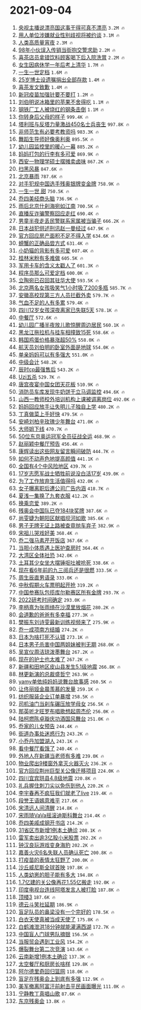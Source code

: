 # 2021-09-04

1. [央视主播说漂亮国这事干得可真不漂亮](https://s.weibo.com/weibo?q=%23%E5%A4%AE%E8%A7%86%E4%B8%BB%E6%92%AD%E8%AF%B4%E6%BC%82%E4%BA%AE%E5%9B%BD%E8%BF%99%E4%BA%8B%E5%B9%B2%E5%BE%97%E5%8F%AF%E7%9C%9F%E4%B8%8D%E6%BC%82%E4%BA%AE%23&Refer=top) `3.2M 🔥`
1. [用人单位涉嫌就业性别歧视将被约谈](https://s.weibo.com/weibo?q=%23%E7%94%A8%E4%BA%BA%E5%8D%95%E4%BD%8D%E6%B6%89%E5%AB%8C%E5%B0%B1%E4%B8%9A%E6%80%A7%E5%88%AB%E6%AD%A7%E8%A7%86%E5%B0%86%E8%A2%AB%E7%BA%A6%E8%B0%88%23&Refer=top) `3.1M 🔥`
1. [人类高质量宵夜](https://s.weibo.com/weibo?q=%23%E4%BA%BA%E7%B1%BB%E9%AB%98%E8%B4%A8%E9%87%8F%E5%AE%B5%E5%A4%9C%23&Refer=top) `2.3M 🔥`
1. [98年小伙误入传销当街抱交警求助](https://s.weibo.com/weibo?q=%2398%E5%B9%B4%E5%B0%8F%E4%BC%99%E8%AF%AF%E5%85%A5%E4%BC%A0%E9%94%80%E5%BD%93%E8%A1%97%E6%8A%B1%E4%BA%A4%E8%AD%A6%E6%B1%82%E5%8A%A9%23&Refer=top) `2.2M 🔥`
1. [喜茶店员拿错饮料顾客喝下后入院洗胃](https://s.weibo.com/weibo?q=%23%E5%96%9C%E8%8C%B6%E5%BA%97%E5%91%98%E6%8B%BF%E9%94%99%E9%A5%AE%E6%96%99%E9%A1%BE%E5%AE%A2%E5%96%9D%E4%B8%8B%E5%90%8E%E5%85%A5%E9%99%A2%E6%B4%97%E8%83%83%23&Refer=top) `2.2M 🔥`
1. [女生因病休学一年后考上清华](https://s.weibo.com/weibo?q=%23%E5%A5%B3%E7%94%9F%E5%9B%A0%E7%97%85%E4%BC%91%E5%AD%A6%E4%B8%80%E5%B9%B4%E5%90%8E%E8%80%83%E4%B8%8A%E6%B8%85%E5%8D%8E%23&Refer=top) `1.7M 🔥`
1. [一生一世定档](https://s.weibo.com/weibo?q=%23%E4%B8%80%E7%94%9F%E4%B8%80%E4%B8%96%E5%AE%9A%E6%A1%A3%23&Refer=top) `1.6M 🔥`
1. [25岁博士设遗嘱捐出全部存款](https://s.weibo.com/weibo?q=%2325%E5%B2%81%E5%8D%9A%E5%A3%AB%E8%AE%BE%E9%81%97%E5%98%B1%E6%8D%90%E5%87%BA%E5%85%A8%E9%83%A8%E5%AD%98%E6%AC%BE%23&Refer=top) `1.4M 🔥`
1. [喜茶发文致歉](https://s.weibo.com/weibo?q=%23%E5%96%9C%E8%8C%B6%E5%8F%91%E6%96%87%E8%87%B4%E6%AD%89%23&Refer=top) `1.4M 🔥`
1. [新冠疫苗加强针要不要打](https://s.weibo.com/weibo?q=%23%E6%96%B0%E5%86%A0%E7%96%AB%E8%8B%97%E5%8A%A0%E5%BC%BA%E9%92%88%E8%A6%81%E4%B8%8D%E8%A6%81%E6%89%93%23&Refer=top) `1.2M 🔥`
1. [刘伯明说冰箱里的苹果不舍得吃](https://s.weibo.com/weibo?q=%23%E5%88%98%E4%BC%AF%E6%98%8E%E8%AF%B4%E5%86%B0%E7%AE%B1%E9%87%8C%E7%9A%84%E8%8B%B9%E6%9E%9C%E4%B8%8D%E8%88%8D%E5%BE%97%E5%90%83%23&Refer=top) `1.1M 🔥`
1. [钢铁厂工人被烧红的钢条击倒](https://s.weibo.com/weibo?q=%23%E9%92%A2%E9%93%81%E5%8E%82%E5%B7%A5%E4%BA%BA%E8%A2%AB%E7%83%A7%E7%BA%A2%E7%9A%84%E9%92%A2%E6%9D%A1%E5%87%BB%E5%80%92%23&Refer=top) `1.1M 🔥`
1. [你转身后父母的样子](https://s.weibo.com/weibo?q=%23%E4%BD%A0%E8%BD%AC%E8%BA%AB%E5%90%8E%E7%88%B6%E6%AF%8D%E7%9A%84%E6%A0%B7%E5%AD%90%23&Refer=top) `999.4K 🔥`
1. [塔利班与反塔力量激战450名士兵丧生](https://s.weibo.com/weibo?q=%23%E5%A1%94%E5%88%A9%E7%8F%AD%E4%B8%8E%E5%8F%8D%E5%A1%94%E5%8A%9B%E9%87%8F%E6%BF%80%E6%88%98450%E5%90%8D%E5%A3%AB%E5%85%B5%E4%B8%A7%E7%94%9F%23&Refer=top) `997.8K 🔥`
1. [非师范生有必要考教资吗](https://s.weibo.com/weibo?q=%23%E9%9D%9E%E5%B8%88%E8%8C%83%E7%94%9F%E6%9C%89%E5%BF%85%E8%A6%81%E8%80%83%E6%95%99%E8%B5%84%E5%90%97%23&Refer=top) `983.3K 🔥`
1. [舞蹈生导师好像奥利奥](https://s.weibo.com/weibo?q=%23%E8%88%9E%E8%B9%88%E7%94%9F%E5%AF%BC%E5%B8%88%E5%A5%BD%E5%83%8F%E5%A5%A5%E5%88%A9%E5%A5%A5%23&Refer=top) `895.5K 🔥`
1. [幼儿园监控里的暖心一幕](https://s.weibo.com/weibo?q=%23%E5%B9%BC%E5%84%BF%E5%9B%AD%E7%9B%91%E6%8E%A7%E9%87%8C%E7%9A%84%E6%9A%96%E5%BF%83%E4%B8%80%E5%B9%95%23&Refer=top) `885.2K 🔥`
1. [妈妈打包的行李有多可爱](https://s.weibo.com/weibo?q=%23%E5%A6%88%E5%A6%88%E6%89%93%E5%8C%85%E7%9A%84%E8%A1%8C%E6%9D%8E%E6%9C%89%E5%A4%9A%E5%8F%AF%E7%88%B1%23&Refer=top) `869.9K 🔥`
1. [西安一物理学硕士摆摊卖卤味](https://s.weibo.com/weibo?q=%23%E8%A5%BF%E5%AE%89%E4%B8%80%E7%89%A9%E7%90%86%E5%AD%A6%E7%A1%95%E5%A3%AB%E6%91%86%E6%91%8A%E5%8D%96%E5%8D%A4%E5%91%B3%23&Refer=top) `867.2K 🔥`
1. [扫黑风暴](https://s.weibo.com/weibo?q=%E6%89%AB%E9%BB%91%E9%A3%8E%E6%9A%B4&Refer=top) `847.6K 🔥`
1. [北京暴雨](https://s.weibo.com/weibo?q=%E5%8C%97%E4%BA%AC%E6%9A%B4%E9%9B%A8&Refer=top) `787.6K 🔥`
1. [对手犯规中国选手残奥银牌变金牌](https://s.weibo.com/weibo?q=%23%E5%AF%B9%E6%89%8B%E7%8A%AF%E8%A7%84%E4%B8%AD%E5%9B%BD%E9%80%89%E6%89%8B%E6%AE%8B%E5%A5%A5%E9%93%B6%E7%89%8C%E5%8F%98%E9%87%91%E7%89%8C%23&Refer=top) `758.9K 🔥`
1. [一生一世 甜](https://s.weibo.com/weibo?q=%E4%B8%80%E7%94%9F%E4%B8%80%E4%B8%96%20%E7%94%9C&Refer=top) `750.5K 🔥`
1. [乔四美经商头脑](https://s.weibo.com/weibo?q=%23%E4%B9%94%E5%9B%9B%E7%BE%8E%E7%BB%8F%E5%95%86%E5%A4%B4%E8%84%91%23&Refer=top) `736.9K 🔥`
1. [雨后北京什刹海宛如江南](https://s.weibo.com/weibo?q=%23%E9%9B%A8%E5%90%8E%E5%8C%97%E4%BA%AC%E4%BB%80%E5%88%B9%E6%B5%B7%E5%AE%9B%E5%A6%82%E6%B1%9F%E5%8D%97%23&Refer=top) `700.5K 🔥`
1. [直播反诈骗警察回应走红](https://s.weibo.com/weibo?q=%23%E7%9B%B4%E6%92%AD%E5%8F%8D%E8%AF%88%E9%AA%97%E8%AD%A6%E5%AF%9F%E5%9B%9E%E5%BA%94%E8%B5%B0%E7%BA%A2%23&Refer=top) `690.4K 🔥`
1. [男童半夜走丢民警联系家属被当骗子](https://s.weibo.com/weibo?q=%E7%94%B7%E7%AB%A5%E5%8D%8A%E5%A4%9C%E8%B5%B0%E4%B8%A2%E6%B0%91%E8%AD%A6%E8%81%94%E7%B3%BB%E5%AE%B6%E5%B1%9E%E8%A2%AB%E5%BD%93%E9%AA%97%E5%AD%90&Refer=top) `666.2K 🔥`
1. [日本战犯供述刑讯赵一曼经过](https://s.weibo.com/weibo?q=%23%E6%97%A5%E6%9C%AC%E6%88%98%E7%8A%AF%E4%BE%9B%E8%BF%B0%E5%88%91%E8%AE%AF%E8%B5%B5%E4%B8%80%E6%9B%BC%E7%BB%8F%E8%BF%87%23&Refer=top) `647.9K 🔥`
1. [官方回应房产面积不足不得入学](https://s.weibo.com/weibo?q=%23%E5%AE%98%E6%96%B9%E5%9B%9E%E5%BA%94%E6%88%BF%E4%BA%A7%E9%9D%A2%E7%A7%AF%E4%B8%8D%E8%B6%B3%E4%B8%8D%E5%BE%97%E5%85%A5%E5%AD%A6%23&Refer=top) `634.6K 🔥`
1. [螃蟹的正确品尝方式](https://s.weibo.com/weibo?q=%23%E8%9E%83%E8%9F%B9%E7%9A%84%E6%AD%A3%E7%A1%AE%E5%93%81%E5%B0%9D%E6%96%B9%E5%BC%8F%23&Refer=top) `631.4K 🔥`
1. [小奶猫的背影有多可爱](https://s.weibo.com/weibo?q=%23%E5%B0%8F%E5%A5%B6%E7%8C%AB%E7%9A%84%E8%83%8C%E5%BD%B1%E6%9C%89%E5%A4%9A%E5%8F%AF%E7%88%B1%23&Refer=top) `607.4K 🔥`
1. [桂林米粉有多难做](https://s.weibo.com/weibo?q=%23%E6%A1%82%E6%9E%97%E7%B1%B3%E7%B2%89%E6%9C%89%E5%A4%9A%E9%9A%BE%E5%81%9A%23&Refer=top) `605.5K 🔥`
1. [军用卡车的含义太戳人了](https://s.weibo.com/weibo?q=%23%E5%86%9B%E7%94%A8%E5%8D%A1%E8%BD%A6%E7%9A%84%E5%90%AB%E4%B9%89%E5%A4%AA%E6%88%B3%E4%BA%BA%E4%BA%86%23&Refer=top) `601.3K 🔥`
1. [程序员那么可爱定档](https://s.weibo.com/weibo?q=%23%E7%A8%8B%E5%BA%8F%E5%91%98%E9%82%A3%E4%B9%88%E5%8F%AF%E7%88%B1%E5%AE%9A%E6%A1%A3%23&Refer=top) `600.0K 🔥`
1. [立陶宛已召回其驻华大使](https://s.weibo.com/weibo?q=%23%E7%AB%8B%E9%99%B6%E5%AE%9B%E5%B7%B2%E5%8F%AC%E5%9B%9E%E5%85%B6%E9%A9%BB%E5%8D%8E%E5%A4%A7%E4%BD%BF%23&Refer=top) `593.5K 🔥`
1. [北京两名女孩吸笑气1小时吸了200多瓶](https://s.weibo.com/weibo?q=%23%E5%8C%97%E4%BA%AC%E4%B8%A4%E5%90%8D%E5%A5%B3%E5%AD%A9%E5%90%B8%E7%AC%91%E6%B0%941%E5%B0%8F%E6%97%B6%E5%90%B8%E4%BA%86200%E5%A4%9A%E7%93%B6%23&Refer=top) `585.7K 🔥`
1. [安徽高校现第三方人员拦截外卖](https://s.weibo.com/weibo?q=%23%E5%AE%89%E5%BE%BD%E9%AB%98%E6%A0%A1%E7%8E%B0%E7%AC%AC%E4%B8%89%E6%96%B9%E4%BA%BA%E5%91%98%E6%8B%A6%E6%88%AA%E5%A4%96%E5%8D%96%23&Refer=top) `579.7K 🔥`
1. [气血不足的人有多累](https://s.weibo.com/weibo?q=%23%E6%B0%94%E8%A1%80%E4%B8%8D%E8%B6%B3%E7%9A%84%E4%BA%BA%E6%9C%89%E5%A4%9A%E7%B4%AF%23&Refer=top) `579.4K 🔥`
1. [四川12岁女孩深夜离家已失联5天](https://s.weibo.com/weibo?q=%23%E5%9B%9B%E5%B7%9D12%E5%B2%81%E5%A5%B3%E5%AD%A9%E6%B7%B1%E5%A4%9C%E7%A6%BB%E5%AE%B6%E5%B7%B2%E5%A4%B1%E8%81%945%E5%A4%A9%23&Refer=top) `578.1K 🔥`
1. [中餐厅](https://s.weibo.com/weibo?q=%E4%B8%AD%E9%A4%90%E5%8E%85&Refer=top) `572.6K 🔥`
1. [幼儿园广播半夜放儿歌惊醒周边居民](https://s.weibo.com/weibo?q=%23%E5%B9%BC%E5%84%BF%E5%9B%AD%E5%B9%BF%E6%92%AD%E5%8D%8A%E5%A4%9C%E6%94%BE%E5%84%BF%E6%AD%8C%E6%83%8A%E9%86%92%E5%91%A8%E8%BE%B9%E5%B1%85%E6%B0%91%23&Refer=top) `560.1K 🔥`
1. [黑龙江拖拉机与挂车相撞致15死](https://s.weibo.com/weibo?q=%23%E9%BB%91%E9%BE%99%E6%B1%9F%E6%8B%96%E6%8B%89%E6%9C%BA%E4%B8%8E%E6%8C%82%E8%BD%A6%E7%9B%B8%E6%92%9E%E8%87%B415%E6%AD%BB%23&Refer=top) `558.6K 🔥`
1. [韩国鸡蛋价格暴涨超50%](https://s.weibo.com/weibo?q=%23%E9%9F%A9%E5%9B%BD%E9%B8%A1%E8%9B%8B%E4%BB%B7%E6%A0%BC%E6%9A%B4%E6%B6%A8%E8%B6%8550%25%23&Refer=top) `558.0K 🔥`
1. [航天员刘伯明的卧室外面是地球](https://s.weibo.com/weibo?q=%23%E8%88%AA%E5%A4%A9%E5%91%98%E5%88%98%E4%BC%AF%E6%98%8E%E7%9A%84%E5%8D%A7%E5%AE%A4%E5%A4%96%E9%9D%A2%E6%98%AF%E5%9C%B0%E7%90%83%23&Refer=top) `554.0K 🔥`
1. [单亲妈妈可以有多强大](https://s.weibo.com/weibo?q=%23%E5%8D%95%E4%BA%B2%E5%A6%88%E5%A6%88%E5%8F%AF%E4%BB%A5%E6%9C%89%E5%A4%9A%E5%BC%BA%E5%A4%A7%23&Refer=top) `551.0K 🔥`
1. [中级会计](https://s.weibo.com/weibo?q=%E4%B8%AD%E7%BA%A7%E4%BC%9A%E8%AE%A1&Refer=top) `548.2K 🔥`
1. [辰时cp最强售后](https://s.weibo.com/weibo?q=%23%E8%BE%B0%E6%97%B6cp%E6%9C%80%E5%BC%BA%E5%94%AE%E5%90%8E%23&Refer=top) `543.2K 🔥`
1. [Uzi五杀](https://s.weibo.com/weibo?q=%23Uzi%E4%BA%94%E6%9D%80%23&Refer=top) `529.7K 🔥`
1. [唐宫夜宴中国女团天花板](https://s.weibo.com/weibo?q=%23%E5%94%90%E5%AE%AB%E5%A4%9C%E5%AE%B4%E4%B8%AD%E5%9B%BD%E5%A5%B3%E5%9B%A2%E5%A4%A9%E8%8A%B1%E6%9D%BF%23&Refer=top) `510.9K 🔥`
1. [消防员车库发现牛奶饼干立马调监控](https://s.weibo.com/weibo?q=%23%E6%B6%88%E9%98%B2%E5%91%98%E8%BD%A6%E5%BA%93%E5%8F%91%E7%8E%B0%E7%89%9B%E5%A5%B6%E9%A5%BC%E5%B9%B2%E7%AB%8B%E9%A9%AC%E8%B0%83%E7%9B%91%E6%8E%A7%23&Refer=top) `494.6K 🔥`
1. [山西一教师校外培训机构上课被调离岗位](https://s.weibo.com/weibo?q=%23%E5%B1%B1%E8%A5%BF%E4%B8%80%E6%95%99%E5%B8%88%E6%A0%A1%E5%A4%96%E5%9F%B9%E8%AE%AD%E6%9C%BA%E6%9E%84%E4%B8%8A%E8%AF%BE%E8%A2%AB%E8%B0%83%E7%A6%BB%E5%B2%97%E4%BD%8D%23&Refer=top) `492.0K 🔥`
1. [妈妈回应放手让失明儿子独自上学](https://s.weibo.com/weibo?q=%23%E5%A6%88%E5%A6%88%E5%9B%9E%E5%BA%94%E6%94%BE%E6%89%8B%E8%AE%A9%E5%A4%B1%E6%98%8E%E5%84%BF%E5%AD%90%E7%8B%AC%E8%87%AA%E4%B8%8A%E5%AD%A6%23&Refer=top) `480.2K 🔥`
1. [丁真做菜上手好快](https://s.weibo.com/weibo?q=%23%E4%B8%81%E7%9C%9F%E5%81%9A%E8%8F%9C%E4%B8%8A%E6%89%8B%E5%A5%BD%E5%BF%AB%23&Refer=top) `479.5K 🔥`
1. [安崎刘柏辛玫瑰少年舞台](https://s.weibo.com/weibo?q=%23%E5%AE%89%E5%B4%8E%E5%88%98%E6%9F%8F%E8%BE%9B%E7%8E%AB%E7%91%B0%E5%B0%91%E5%B9%B4%E8%88%9E%E5%8F%B0%23&Refer=top) `471.0K 🔥`
1. [大师姐下线](https://s.weibo.com/weibo?q=%23%E5%A4%A7%E5%B8%88%E5%A7%90%E4%B8%8B%E7%BA%BF%23&Refer=top) `470.7K 🔥`
1. [50位东京奥运冠军全员征战全运](https://s.weibo.com/weibo?q=%2350%E4%BD%8D%E4%B8%9C%E4%BA%AC%E5%A5%A5%E8%BF%90%E5%86%A0%E5%86%9B%E5%85%A8%E5%91%98%E5%BE%81%E6%88%98%E5%85%A8%E8%BF%90%23&Refer=top) `468.9K 🔥`
1. [赵丽颖中餐厅预告](https://s.weibo.com/weibo?q=%23%E8%B5%B5%E4%B8%BD%E9%A2%96%E4%B8%AD%E9%A4%90%E5%8E%85%E9%A2%84%E5%91%8A%23&Refer=top) `456.4K 🔥`
1. [康辉读出这些网友留言瞬间破防](https://s.weibo.com/weibo?q=%23%E5%BA%B7%E8%BE%89%E8%AF%BB%E5%87%BA%E8%BF%99%E4%BA%9B%E7%BD%91%E5%8F%8B%E7%95%99%E8%A8%80%E7%9E%AC%E9%97%B4%E7%A0%B4%E9%98%B2%23&Refer=top) `444.7K 🔥`
1. [如何不动声色地提高颜值](https://s.weibo.com/weibo?q=%23%E5%A6%82%E4%BD%95%E4%B8%8D%E5%8A%A8%E5%A3%B0%E8%89%B2%E5%9C%B0%E6%8F%90%E9%AB%98%E9%A2%9C%E5%80%BC%23&Refer=top) `441.1K 🔥`
1. [全国有4个中风险地区](https://s.weibo.com/weibo?q=%23%E5%85%A8%E5%9B%BD%E6%9C%894%E4%B8%AA%E4%B8%AD%E9%A3%8E%E9%99%A9%E5%9C%B0%E5%8C%BA%23&Refer=top) `439.7K 🔥`
1. [17岁志愿军战士牺牲前说没白活17岁](https://s.weibo.com/weibo?q=%2317%E5%B2%81%E5%BF%97%E6%84%BF%E5%86%9B%E6%88%98%E5%A3%AB%E7%89%BA%E7%89%B2%E5%89%8D%E8%AF%B4%E6%B2%A1%E7%99%BD%E6%B4%BB17%E5%B2%81%23&Refer=top) `439.0K 🔥`
1. [为了工作放弃生活值得吗](https://s.weibo.com/weibo?q=%23%E4%B8%BA%E4%BA%86%E5%B7%A5%E4%BD%9C%E6%94%BE%E5%BC%83%E7%94%9F%E6%B4%BB%E5%80%BC%E5%BE%97%E5%90%97%23&Refer=top) `432.0K 🔥`
1. [女子曝离职后遭公司广告内涵](https://s.weibo.com/weibo?q=%23%E5%A5%B3%E5%AD%90%E6%9B%9D%E7%A6%BB%E8%81%8C%E5%90%8E%E9%81%AD%E5%85%AC%E5%8F%B8%E5%B9%BF%E5%91%8A%E5%86%85%E6%B6%B5%23&Refer=top) `418.7K 🔥`
1. [夏浅一集换了九套衣服](https://s.weibo.com/weibo?q=%23%E5%A4%8F%E6%B5%85%E4%B8%80%E9%9B%86%E6%8D%A2%E4%BA%86%E4%B9%9D%E5%A5%97%E8%A1%A3%E6%9C%8D%23&Refer=top) `412.2K 🔥`
1. [换乘恋爱](https://s.weibo.com/weibo?q=%E6%8D%A2%E4%B9%98%E6%81%8B%E7%88%B1&Refer=top) `389.2K 🔥`
1. [残奥会中国队已夺184块奖牌](https://s.weibo.com/weibo?q=%23%E6%AE%8B%E5%A5%A5%E4%BC%9A%E4%B8%AD%E5%9B%BD%E9%98%9F%E5%B7%B2%E5%A4%BA184%E5%9D%97%E5%A5%96%E7%89%8C%23&Refer=top) `387.6K 🔥`
1. [尚雯婕为朝阳区献唱坝河如歌](https://s.weibo.com/weibo?q=%23%E5%B0%9A%E9%9B%AF%E5%A9%95%E4%B8%BA%E6%9C%9D%E9%98%B3%E5%8C%BA%E7%8C%AE%E5%94%B1%E5%9D%9D%E6%B2%B3%E5%A6%82%E6%AD%8C%23&Refer=top) `385.6K 🔥`
1. [男子无牌无证上路被查竟抛车弃子](https://s.weibo.com/weibo?q=%23%E7%94%B7%E5%AD%90%E6%97%A0%E7%89%8C%E6%97%A0%E8%AF%81%E4%B8%8A%E8%B7%AF%E8%A2%AB%E6%9F%A5%E7%AB%9F%E6%8A%9B%E8%BD%A6%E5%BC%83%E5%AD%90%23&Refer=top) `382.9K 🔥`
1. [宋祖儿哭戏好美](https://s.weibo.com/weibo?q=%23%E5%AE%8B%E7%A5%96%E5%84%BF%E5%93%AD%E6%88%8F%E5%A5%BD%E7%BE%8E%23&Refer=top) `368.4K 🔥`
1. [乔二强马素芹开饭店](https://s.weibo.com/weibo?q=%23%E4%B9%94%E4%BA%8C%E5%BC%BA%E9%A9%AC%E7%B4%A0%E8%8A%B9%E5%BC%80%E9%A5%AD%E5%BA%97%23&Refer=top) `367.6K 🔥`
1. [当胆小体质遇上医护查房时](https://s.weibo.com/weibo?q=%23%E5%BD%93%E8%83%86%E5%B0%8F%E4%BD%93%E8%B4%A8%E9%81%87%E4%B8%8A%E5%8C%BB%E6%8A%A4%E6%9F%A5%E6%88%BF%E6%97%B6%23&Refer=top) `364.4K 🔥`
1. [大湾区全体社恐](https://s.weibo.com/weibo?q=%23%E5%A4%A7%E6%B9%BE%E5%8C%BA%E5%85%A8%E4%BD%93%E7%A4%BE%E6%81%90%23&Refer=top) `342.0K 🔥`
1. [土耳其少女坐大摆锤呕吐被呛死](https://s.weibo.com/weibo?q=%23%E5%9C%9F%E8%80%B3%E5%85%B6%E5%B0%91%E5%A5%B3%E5%9D%90%E5%A4%A7%E6%91%86%E9%94%A4%E5%91%95%E5%90%90%E8%A2%AB%E5%91%9B%E6%AD%BB%23&Refer=top) `338.6K 🔥`
1. [现在看6年前的九三阅兵还是很燃](https://s.weibo.com/weibo?q=%23%E7%8E%B0%E5%9C%A8%E7%9C%8B6%E5%B9%B4%E5%89%8D%E7%9A%84%E4%B9%9D%E4%B8%89%E9%98%85%E5%85%B5%E8%BF%98%E6%98%AF%E5%BE%88%E7%87%83%23&Refer=top) `333.5K 🔥`
1. [周生辰直男语录](https://s.weibo.com/weibo?q=%23%E5%91%A8%E7%94%9F%E8%BE%B0%E7%9B%B4%E7%94%B7%E8%AF%AD%E5%BD%95%23&Refer=top) `333.0K 🔥`
1. [中秋假期火车票明起开抢](https://s.weibo.com/weibo?q=%23%E4%B8%AD%E7%A7%8B%E5%81%87%E6%9C%9F%E7%81%AB%E8%BD%A6%E7%A5%A8%E6%98%8E%E8%B5%B7%E5%BC%80%E6%8A%A2%23&Refer=top) `319.2K 🔥`
1. [中国参赛队包揽库尔勒赛区所有金牌](https://s.weibo.com/weibo?q=%23%E4%B8%AD%E5%9B%BD%E5%8F%82%E8%B5%9B%E9%98%9F%E5%8C%85%E6%8F%BD%E5%BA%93%E5%B0%94%E5%8B%92%E8%B5%9B%E5%8C%BA%E6%89%80%E6%9C%89%E9%87%91%E7%89%8C%23&Refer=top) `293.7K 🔥`
1. [2022研考时间确定](https://s.weibo.com/weibo?q=%232022%E7%A0%94%E8%80%83%E6%97%B6%E9%97%B4%E7%A1%AE%E5%AE%9A%23&Refer=top) `293.0K 🔥`
1. [李柄熹为张雨绮在沙漠里放烟花](https://s.weibo.com/weibo?q=%23%E6%9D%8E%E6%9F%84%E7%86%B9%E4%B8%BA%E5%BC%A0%E9%9B%A8%E7%BB%AE%E5%9C%A8%E6%B2%99%E6%BC%A0%E9%87%8C%E6%94%BE%E7%83%9F%E8%8A%B1%23&Refer=top) `280.2K 🔥`
1. [会道歉的爸爸有多幸福](https://s.weibo.com/weibo?q=%23%E4%BC%9A%E9%81%93%E6%AD%89%E7%9A%84%E7%88%B8%E7%88%B8%E6%9C%89%E5%A4%9A%E5%B9%B8%E7%A6%8F%23&Refer=top) `277.3K 🔥`
1. [樊振东刘诗雯最新训练视频来了](https://s.weibo.com/weibo?q=%23%E6%A8%8A%E6%8C%AF%E4%B8%9C%E5%88%98%E8%AF%97%E9%9B%AF%E6%9C%80%E6%96%B0%E8%AE%AD%E7%BB%83%E8%A7%86%E9%A2%91%E6%9D%A5%E4%BA%86%23&Refer=top) `275.9K 🔥`
1. [乔一成项南方结婚](https://s.weibo.com/weibo?q=%23%E4%B9%94%E4%B8%80%E6%88%90%E9%A1%B9%E5%8D%97%E6%96%B9%E7%BB%93%E5%A9%9A%23&Refer=top) `274.2K 🔥`
1. [日本为啥打死不认错](https://s.weibo.com/weibo?q=%23%E6%97%A5%E6%9C%AC%E4%B8%BA%E5%95%A5%E6%89%93%E6%AD%BB%E4%B8%8D%E8%AE%A4%E9%94%99%23&Refer=top) `273.1K 🔥`
1. [日本男子杀害中国两姐妹被判无期](https://s.weibo.com/weibo?q=%23%E6%97%A5%E6%9C%AC%E7%94%B7%E5%AD%90%E6%9D%80%E5%AE%B3%E4%B8%AD%E5%9B%BD%E4%B8%A4%E5%A7%90%E5%A6%B9%E8%A2%AB%E5%88%A4%E6%97%A0%E6%9C%9F%23&Refer=top) `268.0K 🔥`
1. [吴宣仪周洁琼泼墨舞台](https://s.weibo.com/weibo?q=%23%E5%90%B4%E5%AE%A3%E4%BB%AA%E5%91%A8%E6%B4%81%E7%90%BC%E6%B3%BC%E5%A2%A8%E8%88%9E%E5%8F%B0%23&Refer=top) `267.2K 🔥`
1. [现在的护士也太难了](https://s.weibo.com/weibo?q=%23%E7%8E%B0%E5%9C%A8%E7%9A%84%E6%8A%A4%E5%A3%AB%E4%B9%9F%E5%A4%AA%E9%9A%BE%E4%BA%86%23&Refer=top) `267.2K 🔥`
1. [新疆和田地区皮山县发生5.1级地震](https://s.weibo.com/weibo?q=%23%E6%96%B0%E7%96%86%E5%92%8C%E7%94%B0%E5%9C%B0%E5%8C%BA%E7%9A%AE%E5%B1%B1%E5%8E%BF%E5%8F%91%E7%94%9F5.1%E7%BA%A7%E5%9C%B0%E9%9C%87%23&Refer=top) `266.8K 🔥`
1. [林更新演的总裁盛哲宁](https://s.weibo.com/weibo?q=%23%E6%9E%97%E6%9B%B4%E6%96%B0%E6%BC%94%E7%9A%84%E6%80%BB%E8%A3%81%E7%9B%9B%E5%93%B2%E5%AE%81%23&Refer=top) `263.9K 🔥`
1. [yamy单依纯妈妈说舞台故事感](https://s.weibo.com/weibo?q=%23yamy%E5%8D%95%E4%BE%9D%E7%BA%AF%E5%A6%88%E5%A6%88%E8%AF%B4%E8%88%9E%E5%8F%B0%E6%95%85%E4%BA%8B%E6%84%9F%23&Refer=top) `260.5K 🔥`
1. [让佟丽娅金晨羡慕的发量](https://s.weibo.com/weibo?q=%23%E8%AE%A9%E4%BD%9F%E4%B8%BD%E5%A8%85%E9%87%91%E6%99%A8%E7%BE%A1%E6%85%95%E7%9A%84%E5%8F%91%E9%87%8F%23&Refer=top) `259.1K 🔥`
1. [纺织服装企业订单暴增](https://s.weibo.com/weibo?q=%23%E7%BA%BA%E7%BB%87%E6%9C%8D%E8%A3%85%E4%BC%81%E4%B8%9A%E8%AE%A2%E5%8D%95%E6%9A%B4%E5%A2%9E%23&Refer=top) `258.5K 🔥`
1. [司机油门当刹车碾压放学母女](https://s.weibo.com/weibo?q=%23%E5%8F%B8%E6%9C%BA%E6%B2%B9%E9%97%A8%E5%BD%93%E5%88%B9%E8%BD%A6%E7%A2%BE%E5%8E%8B%E6%94%BE%E5%AD%A6%E6%AF%8D%E5%A5%B3%23&Refer=top) `256.5K 🔥`
1. [那英听才旺罗布唱歌想起周杰伦](https://s.weibo.com/weibo?q=%23%E9%82%A3%E8%8B%B1%E5%90%AC%E6%89%8D%E6%97%BA%E7%BD%97%E5%B8%83%E5%94%B1%E6%AD%8C%E6%83%B3%E8%B5%B7%E5%91%A8%E6%9D%B0%E4%BC%A6%23&Refer=top) `256.0K 🔥`
1. [陆柯燃陈卓璇庆功酒国风舞台](https://s.weibo.com/weibo?q=%23%E9%99%86%E6%9F%AF%E7%87%83%E9%99%88%E5%8D%93%E7%92%87%E5%BA%86%E5%8A%9F%E9%85%92%E5%9B%BD%E9%A3%8E%E8%88%9E%E5%8F%B0%23&Refer=top) `251.0K 🔥`
1. [乔家的儿女预告](https://s.weibo.com/weibo?q=%23%E4%B9%94%E5%AE%B6%E7%9A%84%E5%84%BF%E5%A5%B3%E9%A2%84%E5%91%8A%23&Refer=top) `244.4K 🔥`
1. [街道办事处迷惑行为](https://s.weibo.com/weibo?q=%23%E8%A1%97%E9%81%93%E5%8A%9E%E4%BA%8B%E5%A4%84%E8%BF%B7%E6%83%91%E8%A1%8C%E4%B8%BA%23&Refer=top) `243.2K 🔥`
1. [小乔丹加盟湖人](https://s.weibo.com/weibo?q=%23%E5%B0%8F%E4%B9%94%E4%B8%B9%E5%8A%A0%E7%9B%9F%E6%B9%96%E4%BA%BA%23&Refer=top) `243.1K 🔥`
1. [看中餐厅看饿了](https://s.weibo.com/weibo?q=%E7%9C%8B%E4%B8%AD%E9%A4%90%E5%8E%85%E7%9C%8B%E9%A5%BF%E4%BA%86&Refer=top) `240.4K 🔥`
1. [外地人在新疆当老师有多难](https://s.weibo.com/weibo?q=%23%E5%A4%96%E5%9C%B0%E4%BA%BA%E5%9C%A8%E6%96%B0%E7%96%86%E5%BD%93%E8%80%81%E5%B8%88%E6%9C%89%E5%A4%9A%E9%9A%BE%23&Refer=top) `239.0K 🔥`
1. [物业爬出9楼窗外拿灭火器灭火](https://s.weibo.com/weibo?q=%23%E7%89%A9%E4%B8%9A%E7%88%AC%E5%87%BA9%E6%A5%BC%E7%AA%97%E5%A4%96%E6%8B%BF%E7%81%AD%E7%81%AB%E5%99%A8%E7%81%AD%E7%81%AB%23&Refer=top) `236.2K 🔥`
1. [官方回应荆州巨型关公像迁移项目](https://s.weibo.com/weibo?q=%23%E5%AE%98%E6%96%B9%E5%9B%9E%E5%BA%94%E8%8D%86%E5%B7%9E%E5%B7%A8%E5%9E%8B%E5%85%B3%E5%85%AC%E5%83%8F%E8%BF%81%E7%A7%BB%E9%A1%B9%E7%9B%AE%23&Refer=top) `224.0K 🔥`
1. [四川宜宾珙县4.8级地震](https://s.weibo.com/weibo?q=%23%E5%9B%9B%E5%B7%9D%E5%AE%9C%E5%AE%BE%E7%8F%99%E5%8E%BF4.8%E7%BA%A7%E5%9C%B0%E9%9C%87%23&Refer=top) `220.8K 🔥`
1. [礼兵握住刺刀尖以免伤到他人](https://s.weibo.com/weibo?q=%23%E7%A4%BC%E5%85%B5%E6%8F%A1%E4%BD%8F%E5%88%BA%E5%88%80%E5%B0%96%E4%BB%A5%E5%85%8D%E4%BC%A4%E5%88%B0%E4%BB%96%E4%BA%BA%23&Refer=top) `220.2K 🔥`
1. [李宇春再不疯狂我们就老了live](https://s.weibo.com/weibo?q=%23%E6%9D%8E%E5%AE%87%E6%98%A5%E5%86%8D%E4%B8%8D%E7%96%AF%E7%8B%82%E6%88%91%E4%BB%AC%E5%B0%B1%E8%80%81%E4%BA%86live%23&Refer=top) `219.4K 🔥`
1. [段誉王语嫣意难平](https://s.weibo.com/weibo?q=%23%E6%AE%B5%E8%AA%89%E7%8E%8B%E8%AF%AD%E5%AB%A3%E6%84%8F%E9%9A%BE%E5%B9%B3%23&Refer=top) `217.6K 🔥`
1. [宋清远人间清醒](https://s.weibo.com/weibo?q=%23%E5%AE%8B%E6%B8%85%E8%BF%9C%E4%BA%BA%E9%97%B4%E6%B8%85%E9%86%92%23&Refer=top) `214.8K 🔥`
1. [宋雨琦VaVa摇滚迪斯科舞台](https://s.weibo.com/weibo?q=%23%E5%AE%8B%E9%9B%A8%E7%90%A6VaVa%E6%91%87%E6%BB%9A%E8%BF%AA%E6%96%AF%E7%A7%91%E8%88%9E%E5%8F%B0%23&Refer=top) `214.4K 🔥`
1. [乔四美戚成钢开书店](https://s.weibo.com/weibo?q=%23%E4%B9%94%E5%9B%9B%E7%BE%8E%E6%88%9A%E6%88%90%E9%92%A2%E5%BC%80%E4%B9%A6%E5%BA%97%23&Refer=top) `214.2K 🔥`
1. [31省区市新增1例本土确诊](https://s.weibo.com/weibo?q=%2331%E7%9C%81%E5%8C%BA%E5%B8%82%E6%96%B0%E5%A2%9E1%E4%BE%8B%E6%9C%AC%E5%9C%9F%E7%A1%AE%E8%AF%8A%23&Refer=top) `208.1K 🔥`
1. [雷军卖出逾3亿股小米股票](https://s.weibo.com/weibo?q=%23%E9%9B%B7%E5%86%9B%E5%8D%96%E5%87%BA%E9%80%BE3%E4%BA%BF%E8%82%A1%E5%B0%8F%E7%B1%B3%E8%82%A1%E7%A5%A8%23&Refer=top) `202.2K 🔥`
1. [钟汉良玩游戏变身海豹](https://s.weibo.com/weibo?q=%23%E9%92%9F%E6%B1%89%E8%89%AF%E7%8E%A9%E6%B8%B8%E6%88%8F%E5%8F%98%E8%BA%AB%E6%B5%B7%E8%B1%B9%23&Refer=top) `202.2K 🔥`
1. [嘉善火灾6名失联人员确认死亡](https://s.weibo.com/weibo?q=%23%E5%98%89%E5%96%84%E7%81%AB%E7%81%BE6%E5%90%8D%E5%A4%B1%E8%81%94%E4%BA%BA%E5%91%98%E7%A1%AE%E8%AE%A4%E6%AD%BB%E4%BA%A1%23&Refer=top) `200.8K 🔥`
1. [打疫苗的表情太狂野了](https://s.weibo.com/weibo?q=%23%E6%89%93%E7%96%AB%E8%8B%97%E7%9A%84%E8%A1%A8%E6%83%85%E5%A4%AA%E7%8B%82%E9%87%8E%E4%BA%86%23&Refer=top) `200.0K 🔥`
1. [沙丘威尼斯全球首映](https://s.weibo.com/weibo?q=%23%E6%B2%99%E4%B8%98%E5%A8%81%E5%B0%BC%E6%96%AF%E5%85%A8%E7%90%83%E9%A6%96%E6%98%A0%23&Refer=top) `197.8K 🔥`
1. [人类幼崽的胆子能有多大](https://s.weibo.com/weibo?q=%23%E4%BA%BA%E7%B1%BB%E5%B9%BC%E5%B4%BD%E7%9A%84%E8%83%86%E5%AD%90%E8%83%BD%E6%9C%89%E5%A4%9A%E5%A4%A7%23&Refer=top) `194.8K 🔥`
1. [1.7亿建的关公像再花1.55亿搬走](https://s.weibo.com/weibo?q=%231.7%E4%BA%BF%E5%BB%BA%E7%9A%84%E5%85%B3%E5%85%AC%E5%83%8F%E5%86%8D%E8%8A%B11.55%E4%BA%BF%E6%90%AC%E8%B5%B0%23&Refer=top) `192.0K 🔥`
1. [印度电视台连线阿塔发言人被打脸](https://s.weibo.com/weibo?q=%23%E5%8D%B0%E5%BA%A6%E7%94%B5%E8%A7%86%E5%8F%B0%E8%BF%9E%E7%BA%BF%E9%98%BF%E5%A1%94%E5%8F%91%E8%A8%80%E4%BA%BA%E8%A2%AB%E6%89%93%E8%84%B8%23&Refer=top) `187.8K 🔥`
1. [顶楼3](https://s.weibo.com/weibo?q=%E9%A1%B6%E6%A5%BC3&Refer=top) `187.6K 🔥`
1. [德云斗笑社延期](https://s.weibo.com/weibo?q=%E5%BE%B7%E4%BA%91%E6%96%97%E7%AC%91%E7%A4%BE%E5%BB%B6%E6%9C%9F&Refer=top) `186.9K 🔥`
1. [盲足队员的鼻梁没有一个完好的](https://s.weibo.com/weibo?q=%23%E7%9B%B2%E8%B6%B3%E9%98%9F%E5%91%98%E7%9A%84%E9%BC%BB%E6%A2%81%E6%B2%A1%E6%9C%89%E4%B8%80%E4%B8%AA%E5%AE%8C%E5%A5%BD%E7%9A%84%23&Refer=top) `178.5K 🔥`
1. [白衣天使真被当成天使了](https://s.weibo.com/weibo?q=%23%E7%99%BD%E8%A1%A3%E5%A4%A9%E4%BD%BF%E7%9C%9F%E8%A2%AB%E5%BD%93%E6%88%90%E5%A4%A9%E4%BD%BF%E4%BA%86%23&Refer=top) `175.8K 🔥`
1. [白鹤滩泄洪18分钟就能灌满西湖](https://s.weibo.com/weibo?q=%23%E7%99%BD%E9%B9%A4%E6%BB%A9%E6%B3%84%E6%B4%AA18%E5%88%86%E9%92%9F%E5%B0%B1%E8%83%BD%E7%81%8C%E6%BB%A1%E8%A5%BF%E6%B9%96%23&Refer=top) `172.7K 🔥`
1. [中国盲人门球男队摘银](https://s.weibo.com/weibo?q=%23%E4%B8%AD%E5%9B%BD%E7%9B%B2%E4%BA%BA%E9%97%A8%E7%90%83%E7%94%B7%E9%98%9F%E6%91%98%E9%93%B6%23&Refer=top) `156.5K 🔥`
1. [当服贸会遇到工业风](https://s.weibo.com/weibo?q=%23%E5%BD%93%E6%9C%8D%E8%B4%B8%E4%BC%9A%E9%81%87%E5%88%B0%E5%B7%A5%E4%B8%9A%E9%A3%8E%23&Refer=top) `154.2K 🔥`
1. [爆裂舞台第二次竞演](https://s.weibo.com/weibo?q=%23%E7%88%86%E8%A3%82%E8%88%9E%E5%8F%B0%E7%AC%AC%E4%BA%8C%E6%AC%A1%E7%AB%9E%E6%BC%94%23&Refer=top) `143.6K 🔥`
1. [云南新增1例本土确诊](https://s.weibo.com/weibo?q=%23%E4%BA%91%E5%8D%97%E6%96%B0%E5%A2%9E1%E4%BE%8B%E6%9C%AC%E5%9C%9F%E7%A1%AE%E8%AF%8A%23&Refer=top) `137.3K 🔥`
1. [太空餐厅和厨房长啥样](https://s.weibo.com/weibo?q=%23%E5%A4%AA%E7%A9%BA%E9%A4%90%E5%8E%85%E5%92%8C%E5%8E%A8%E6%88%BF%E9%95%BF%E5%95%A5%E6%A0%B7%23&Refer=top) `129.8K 🔥`
1. [阿尔德里奇回归篮网](https://s.weibo.com/weibo?q=%23%E9%98%BF%E5%B0%94%E5%BE%B7%E9%87%8C%E5%A5%87%E5%9B%9E%E5%BD%92%E7%AF%AE%E7%BD%91%23&Refer=top) `118.0K 🔥`
1. [盲足在残奥会上到底有多强](https://s.weibo.com/weibo?q=%23%E7%9B%B2%E8%B6%B3%E5%9C%A8%E6%AE%8B%E5%A5%A5%E4%BC%9A%E4%B8%8A%E5%88%B0%E5%BA%95%E6%9C%89%E5%A4%9A%E5%BC%BA%23&Refer=top) `112.9K 🔥`
1. [美军撤离阿富汗前射击平民画面曝光](https://s.weibo.com/weibo?q=%23%E7%BE%8E%E5%86%9B%E6%92%A4%E7%A6%BB%E9%98%BF%E5%AF%8C%E6%B1%97%E5%89%8D%E5%B0%84%E5%87%BB%E5%B9%B3%E6%B0%91%E7%94%BB%E9%9D%A2%E6%9B%9D%E5%85%89%23&Refer=top) `111.0K 🔥`
1. [宁静教丁真唱山歌](https://s.weibo.com/weibo?q=%23%E5%AE%81%E9%9D%99%E6%95%99%E4%B8%81%E7%9C%9F%E5%94%B1%E5%B1%B1%E6%AD%8C%23&Refer=top) `87.6K 🔥`
1. [东京残奥会](https://s.weibo.com/weibo?q=%23%E4%B8%9C%E4%BA%AC%E6%AE%8B%E5%A5%A5%E4%BC%9A%23&Refer=top) `13.8K 🔥`

